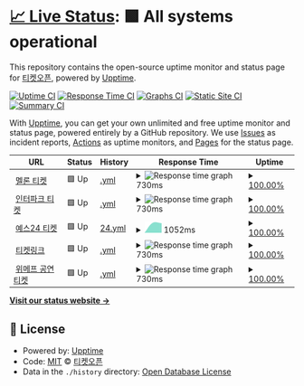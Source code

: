 # [📈 Live Status](https://ticketopen.github.io): <!--live status--> **🟩 All systems operational**

This repository contains the open-source uptime monitor and status page for [티켓오픈](https://ticketopen.github.io), powered by [Upptime](https://github.com/upptime/upptime).

[![Uptime CI](https://github.com/TicketOpen/status/workflows/Uptime%20CI/badge.svg)](https://github.com/TicketOpen/status/actions?query=workflow%3A%22Uptime+CI%22)
[![Response Time CI](https://github.com/TicketOpen/status/workflows/Response%20Time%20CI/badge.svg)](https://github.com/TicketOpen/status/actions?query=workflow%3A%22Response+Time+CI%22)
[![Graphs CI](https://github.com/TicketOpen/status/workflows/Graphs%20CI/badge.svg)](https://github.com/TicketOpen/status/actions?query=workflow%3A%22Graphs+CI%22)
[![Static Site CI](https://github.com/TicketOpen/status/workflows/Static%20Site%20CI/badge.svg)](https://github.com/TicketOpen/status/actions?query=workflow%3A%22Static+Site+CI%22)
[![Summary CI](https://github.com/TicketOpen/status/workflows/Summary%20CI/badge.svg)](https://github.com/TicketOpen/status/actions?query=workflow%3A%22Summary+CI%22)

With [Upptime](https://upptime.js.org), you can get your own unlimited and free uptime monitor and status page, powered entirely by a GitHub repository. We use [Issues](https://github.com/TicketOpen/status/issues) as incident reports, [Actions](https://github.com/TicketOpen/status/actions) as uptime monitors, and [Pages](https://ticketopen.github.io) for the status page.

<!--start: status pages-->
<!-- This summary is generated by Upptime (https://github.com/upptime/upptime) -->
<!-- Do not edit this manually, your changes will be overwritten -->
<!-- prettier-ignore -->
| URL | Status | History | Response Time | Uptime |
| --- | ------ | ------- | ------------- | ------ |
| <img alt="" src="https://favicons.githubusercontent.com/ticket.melon.com" height="13"> [멜론 티켓](https://ticket.melon.com) | 🟩 Up | [.yml](https://github.com/TicketOpen/status/commits/HEAD/history/.yml) | <details><summary><img alt="Response time graph" src="./graphs//response-time-week.png" height="20"> 730ms</summary><br><a href="https://TicketOpen.github.io/status/history/"><img alt="Response time 730" src="https://img.shields.io/endpoint?url=https%3A%2F%2Fraw.githubusercontent.com%2FTicketOpen%2Fstatus%2FHEAD%2Fapi%2F%2Fresponse-time.json"></a><br><a href="https://TicketOpen.github.io/status/history/"><img alt="24-hour response time 730" src="https://img.shields.io/endpoint?url=https%3A%2F%2Fraw.githubusercontent.com%2FTicketOpen%2Fstatus%2FHEAD%2Fapi%2F%2Fresponse-time-day.json"></a><br><a href="https://TicketOpen.github.io/status/history/"><img alt="7-day response time 730" src="https://img.shields.io/endpoint?url=https%3A%2F%2Fraw.githubusercontent.com%2FTicketOpen%2Fstatus%2FHEAD%2Fapi%2F%2Fresponse-time-week.json"></a><br><a href="https://TicketOpen.github.io/status/history/"><img alt="30-day response time 730" src="https://img.shields.io/endpoint?url=https%3A%2F%2Fraw.githubusercontent.com%2FTicketOpen%2Fstatus%2FHEAD%2Fapi%2F%2Fresponse-time-month.json"></a><br><a href="https://TicketOpen.github.io/status/history/"><img alt="1-year response time 730" src="https://img.shields.io/endpoint?url=https%3A%2F%2Fraw.githubusercontent.com%2FTicketOpen%2Fstatus%2FHEAD%2Fapi%2F%2Fresponse-time-year.json"></a></details> | <details><summary><a href="https://TicketOpen.github.io/status/history/">100.00%</a></summary><a href="https://TicketOpen.github.io/status/history/"><img alt="All-time uptime 100.00%" src="https://img.shields.io/endpoint?url=https%3A%2F%2Fraw.githubusercontent.com%2FTicketOpen%2Fstatus%2FHEAD%2Fapi%2F%2Fuptime.json"></a><br><a href="https://TicketOpen.github.io/status/history/"><img alt="24-hour uptime 100.00%" src="https://img.shields.io/endpoint?url=https%3A%2F%2Fraw.githubusercontent.com%2FTicketOpen%2Fstatus%2FHEAD%2Fapi%2F%2Fuptime-day.json"></a><br><a href="https://TicketOpen.github.io/status/history/"><img alt="7-day uptime 100.00%" src="https://img.shields.io/endpoint?url=https%3A%2F%2Fraw.githubusercontent.com%2FTicketOpen%2Fstatus%2FHEAD%2Fapi%2F%2Fuptime-week.json"></a><br><a href="https://TicketOpen.github.io/status/history/"><img alt="30-day uptime 100.00%" src="https://img.shields.io/endpoint?url=https%3A%2F%2Fraw.githubusercontent.com%2FTicketOpen%2Fstatus%2FHEAD%2Fapi%2F%2Fuptime-month.json"></a><br><a href="https://TicketOpen.github.io/status/history/"><img alt="1-year uptime 100.00%" src="https://img.shields.io/endpoint?url=https%3A%2F%2Fraw.githubusercontent.com%2FTicketOpen%2Fstatus%2FHEAD%2Fapi%2F%2Fuptime-year.json"></a></details>
| <img alt="" src="https://favicons.githubusercontent.com/ticket.interpark.com" height="13"> [인터파크 티켓](http://ticket.interpark.com) | 🟩 Up | [.yml](https://github.com/TicketOpen/status/commits/HEAD/history/.yml) | <details><summary><img alt="Response time graph" src="./graphs//response-time-week.png" height="20"> 730ms</summary><br><a href="https://TicketOpen.github.io/status/history/"><img alt="Response time 730" src="https://img.shields.io/endpoint?url=https%3A%2F%2Fraw.githubusercontent.com%2FTicketOpen%2Fstatus%2FHEAD%2Fapi%2F%2Fresponse-time.json"></a><br><a href="https://TicketOpen.github.io/status/history/"><img alt="24-hour response time 730" src="https://img.shields.io/endpoint?url=https%3A%2F%2Fraw.githubusercontent.com%2FTicketOpen%2Fstatus%2FHEAD%2Fapi%2F%2Fresponse-time-day.json"></a><br><a href="https://TicketOpen.github.io/status/history/"><img alt="7-day response time 730" src="https://img.shields.io/endpoint?url=https%3A%2F%2Fraw.githubusercontent.com%2FTicketOpen%2Fstatus%2FHEAD%2Fapi%2F%2Fresponse-time-week.json"></a><br><a href="https://TicketOpen.github.io/status/history/"><img alt="30-day response time 730" src="https://img.shields.io/endpoint?url=https%3A%2F%2Fraw.githubusercontent.com%2FTicketOpen%2Fstatus%2FHEAD%2Fapi%2F%2Fresponse-time-month.json"></a><br><a href="https://TicketOpen.github.io/status/history/"><img alt="1-year response time 730" src="https://img.shields.io/endpoint?url=https%3A%2F%2Fraw.githubusercontent.com%2FTicketOpen%2Fstatus%2FHEAD%2Fapi%2F%2Fresponse-time-year.json"></a></details> | <details><summary><a href="https://TicketOpen.github.io/status/history/">100.00%</a></summary><a href="https://TicketOpen.github.io/status/history/"><img alt="All-time uptime 100.00%" src="https://img.shields.io/endpoint?url=https%3A%2F%2Fraw.githubusercontent.com%2FTicketOpen%2Fstatus%2FHEAD%2Fapi%2F%2Fuptime.json"></a><br><a href="https://TicketOpen.github.io/status/history/"><img alt="24-hour uptime 100.00%" src="https://img.shields.io/endpoint?url=https%3A%2F%2Fraw.githubusercontent.com%2FTicketOpen%2Fstatus%2FHEAD%2Fapi%2F%2Fuptime-day.json"></a><br><a href="https://TicketOpen.github.io/status/history/"><img alt="7-day uptime 100.00%" src="https://img.shields.io/endpoint?url=https%3A%2F%2Fraw.githubusercontent.com%2FTicketOpen%2Fstatus%2FHEAD%2Fapi%2F%2Fuptime-week.json"></a><br><a href="https://TicketOpen.github.io/status/history/"><img alt="30-day uptime 100.00%" src="https://img.shields.io/endpoint?url=https%3A%2F%2Fraw.githubusercontent.com%2FTicketOpen%2Fstatus%2FHEAD%2Fapi%2F%2Fuptime-month.json"></a><br><a href="https://TicketOpen.github.io/status/history/"><img alt="1-year uptime 100.00%" src="https://img.shields.io/endpoint?url=https%3A%2F%2Fraw.githubusercontent.com%2FTicketOpen%2Fstatus%2FHEAD%2Fapi%2F%2Fuptime-year.json"></a></details>
| <img alt="" src="https://favicons.githubusercontent.com/ticket.yes24.com" height="13"> [예스24 티켓](http://ticket.yes24.com) | 🟩 Up | [24.yml](https://github.com/TicketOpen/status/commits/HEAD/history/24.yml) | <details><summary><img alt="Response time graph" src="./graphs/24/response-time-week.png" height="20"> 1052ms</summary><br><a href="https://TicketOpen.github.io/status/history/24"><img alt="Response time 1052" src="https://img.shields.io/endpoint?url=https%3A%2F%2Fraw.githubusercontent.com%2FTicketOpen%2Fstatus%2FHEAD%2Fapi%2F24%2Fresponse-time.json"></a><br><a href="https://TicketOpen.github.io/status/history/24"><img alt="24-hour response time 1052" src="https://img.shields.io/endpoint?url=https%3A%2F%2Fraw.githubusercontent.com%2FTicketOpen%2Fstatus%2FHEAD%2Fapi%2F24%2Fresponse-time-day.json"></a><br><a href="https://TicketOpen.github.io/status/history/24"><img alt="7-day response time 1052" src="https://img.shields.io/endpoint?url=https%3A%2F%2Fraw.githubusercontent.com%2FTicketOpen%2Fstatus%2FHEAD%2Fapi%2F24%2Fresponse-time-week.json"></a><br><a href="https://TicketOpen.github.io/status/history/24"><img alt="30-day response time 1052" src="https://img.shields.io/endpoint?url=https%3A%2F%2Fraw.githubusercontent.com%2FTicketOpen%2Fstatus%2FHEAD%2Fapi%2F24%2Fresponse-time-month.json"></a><br><a href="https://TicketOpen.github.io/status/history/24"><img alt="1-year response time 1052" src="https://img.shields.io/endpoint?url=https%3A%2F%2Fraw.githubusercontent.com%2FTicketOpen%2Fstatus%2FHEAD%2Fapi%2F24%2Fresponse-time-year.json"></a></details> | <details><summary><a href="https://TicketOpen.github.io/status/history/24">100.00%</a></summary><a href="https://TicketOpen.github.io/status/history/24"><img alt="All-time uptime 100.00%" src="https://img.shields.io/endpoint?url=https%3A%2F%2Fraw.githubusercontent.com%2FTicketOpen%2Fstatus%2FHEAD%2Fapi%2F24%2Fuptime.json"></a><br><a href="https://TicketOpen.github.io/status/history/24"><img alt="24-hour uptime 100.00%" src="https://img.shields.io/endpoint?url=https%3A%2F%2Fraw.githubusercontent.com%2FTicketOpen%2Fstatus%2FHEAD%2Fapi%2F24%2Fuptime-day.json"></a><br><a href="https://TicketOpen.github.io/status/history/24"><img alt="7-day uptime 100.00%" src="https://img.shields.io/endpoint?url=https%3A%2F%2Fraw.githubusercontent.com%2FTicketOpen%2Fstatus%2FHEAD%2Fapi%2F24%2Fuptime-week.json"></a><br><a href="https://TicketOpen.github.io/status/history/24"><img alt="30-day uptime 100.00%" src="https://img.shields.io/endpoint?url=https%3A%2F%2Fraw.githubusercontent.com%2FTicketOpen%2Fstatus%2FHEAD%2Fapi%2F24%2Fuptime-month.json"></a><br><a href="https://TicketOpen.github.io/status/history/24"><img alt="1-year uptime 100.00%" src="https://img.shields.io/endpoint?url=https%3A%2F%2Fraw.githubusercontent.com%2FTicketOpen%2Fstatus%2FHEAD%2Fapi%2F24%2Fuptime-year.json"></a></details>
| <img alt="" src="https://favicons.githubusercontent.com/ticket.wemakeprice.com" height="13"> [티켓링크](https://ticket.wemakeprice.com) | 🟩 Up | [.yml](https://github.com/TicketOpen/status/commits/HEAD/history/.yml) | <details><summary><img alt="Response time graph" src="./graphs//response-time-week.png" height="20"> 730ms</summary><br><a href="https://TicketOpen.github.io/status/history/"><img alt="Response time 730" src="https://img.shields.io/endpoint?url=https%3A%2F%2Fraw.githubusercontent.com%2FTicketOpen%2Fstatus%2FHEAD%2Fapi%2F%2Fresponse-time.json"></a><br><a href="https://TicketOpen.github.io/status/history/"><img alt="24-hour response time 730" src="https://img.shields.io/endpoint?url=https%3A%2F%2Fraw.githubusercontent.com%2FTicketOpen%2Fstatus%2FHEAD%2Fapi%2F%2Fresponse-time-day.json"></a><br><a href="https://TicketOpen.github.io/status/history/"><img alt="7-day response time 730" src="https://img.shields.io/endpoint?url=https%3A%2F%2Fraw.githubusercontent.com%2FTicketOpen%2Fstatus%2FHEAD%2Fapi%2F%2Fresponse-time-week.json"></a><br><a href="https://TicketOpen.github.io/status/history/"><img alt="30-day response time 730" src="https://img.shields.io/endpoint?url=https%3A%2F%2Fraw.githubusercontent.com%2FTicketOpen%2Fstatus%2FHEAD%2Fapi%2F%2Fresponse-time-month.json"></a><br><a href="https://TicketOpen.github.io/status/history/"><img alt="1-year response time 730" src="https://img.shields.io/endpoint?url=https%3A%2F%2Fraw.githubusercontent.com%2FTicketOpen%2Fstatus%2FHEAD%2Fapi%2F%2Fresponse-time-year.json"></a></details> | <details><summary><a href="https://TicketOpen.github.io/status/history/">100.00%</a></summary><a href="https://TicketOpen.github.io/status/history/"><img alt="All-time uptime 100.00%" src="https://img.shields.io/endpoint?url=https%3A%2F%2Fraw.githubusercontent.com%2FTicketOpen%2Fstatus%2FHEAD%2Fapi%2F%2Fuptime.json"></a><br><a href="https://TicketOpen.github.io/status/history/"><img alt="24-hour uptime 100.00%" src="https://img.shields.io/endpoint?url=https%3A%2F%2Fraw.githubusercontent.com%2FTicketOpen%2Fstatus%2FHEAD%2Fapi%2F%2Fuptime-day.json"></a><br><a href="https://TicketOpen.github.io/status/history/"><img alt="7-day uptime 100.00%" src="https://img.shields.io/endpoint?url=https%3A%2F%2Fraw.githubusercontent.com%2FTicketOpen%2Fstatus%2FHEAD%2Fapi%2F%2Fuptime-week.json"></a><br><a href="https://TicketOpen.github.io/status/history/"><img alt="30-day uptime 100.00%" src="https://img.shields.io/endpoint?url=https%3A%2F%2Fraw.githubusercontent.com%2FTicketOpen%2Fstatus%2FHEAD%2Fapi%2F%2Fuptime-month.json"></a><br><a href="https://TicketOpen.github.io/status/history/"><img alt="1-year uptime 100.00%" src="https://img.shields.io/endpoint?url=https%3A%2F%2Fraw.githubusercontent.com%2FTicketOpen%2Fstatus%2FHEAD%2Fapi%2F%2Fuptime-year.json"></a></details>
| <img alt="" src="https://favicons.githubusercontent.com/ticket.wemakeprice.com" height="13"> [위메프 공연티켓](https://ticket.wemakeprice.com) | 🟩 Up | [.yml](https://github.com/TicketOpen/status/commits/HEAD/history/.yml) | <details><summary><img alt="Response time graph" src="./graphs//response-time-week.png" height="20"> 730ms</summary><br><a href="https://TicketOpen.github.io/status/history/"><img alt="Response time 730" src="https://img.shields.io/endpoint?url=https%3A%2F%2Fraw.githubusercontent.com%2FTicketOpen%2Fstatus%2FHEAD%2Fapi%2F%2Fresponse-time.json"></a><br><a href="https://TicketOpen.github.io/status/history/"><img alt="24-hour response time 730" src="https://img.shields.io/endpoint?url=https%3A%2F%2Fraw.githubusercontent.com%2FTicketOpen%2Fstatus%2FHEAD%2Fapi%2F%2Fresponse-time-day.json"></a><br><a href="https://TicketOpen.github.io/status/history/"><img alt="7-day response time 730" src="https://img.shields.io/endpoint?url=https%3A%2F%2Fraw.githubusercontent.com%2FTicketOpen%2Fstatus%2FHEAD%2Fapi%2F%2Fresponse-time-week.json"></a><br><a href="https://TicketOpen.github.io/status/history/"><img alt="30-day response time 730" src="https://img.shields.io/endpoint?url=https%3A%2F%2Fraw.githubusercontent.com%2FTicketOpen%2Fstatus%2FHEAD%2Fapi%2F%2Fresponse-time-month.json"></a><br><a href="https://TicketOpen.github.io/status/history/"><img alt="1-year response time 730" src="https://img.shields.io/endpoint?url=https%3A%2F%2Fraw.githubusercontent.com%2FTicketOpen%2Fstatus%2FHEAD%2Fapi%2F%2Fresponse-time-year.json"></a></details> | <details><summary><a href="https://TicketOpen.github.io/status/history/">100.00%</a></summary><a href="https://TicketOpen.github.io/status/history/"><img alt="All-time uptime 100.00%" src="https://img.shields.io/endpoint?url=https%3A%2F%2Fraw.githubusercontent.com%2FTicketOpen%2Fstatus%2FHEAD%2Fapi%2F%2Fuptime.json"></a><br><a href="https://TicketOpen.github.io/status/history/"><img alt="24-hour uptime 100.00%" src="https://img.shields.io/endpoint?url=https%3A%2F%2Fraw.githubusercontent.com%2FTicketOpen%2Fstatus%2FHEAD%2Fapi%2F%2Fuptime-day.json"></a><br><a href="https://TicketOpen.github.io/status/history/"><img alt="7-day uptime 100.00%" src="https://img.shields.io/endpoint?url=https%3A%2F%2Fraw.githubusercontent.com%2FTicketOpen%2Fstatus%2FHEAD%2Fapi%2F%2Fuptime-week.json"></a><br><a href="https://TicketOpen.github.io/status/history/"><img alt="30-day uptime 100.00%" src="https://img.shields.io/endpoint?url=https%3A%2F%2Fraw.githubusercontent.com%2FTicketOpen%2Fstatus%2FHEAD%2Fapi%2F%2Fuptime-month.json"></a><br><a href="https://TicketOpen.github.io/status/history/"><img alt="1-year uptime 100.00%" src="https://img.shields.io/endpoint?url=https%3A%2F%2Fraw.githubusercontent.com%2FTicketOpen%2Fstatus%2FHEAD%2Fapi%2F%2Fuptime-year.json"></a></details>

<!--end: status pages-->

[**Visit our status website →**](https://ticketopen.github.io)

## 📄 License

- Powered by: [Upptime](https://github.com/upptime/upptime)
- Code: [MIT](./LICENSE) © [티켓오픈](https://ticketopen.github.io)
- Data in the `./history` directory: [Open Database License](https://opendatacommons.org/licenses/odbl/1-0/)

